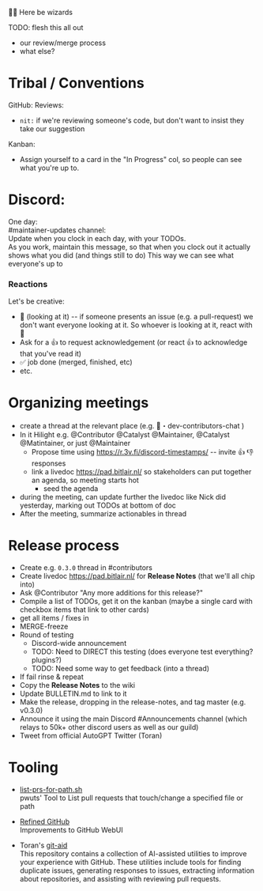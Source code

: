 🧙‍♀️ Here be wizards

TODO: flesh this all out

- our review/merge process
- what else?

# Tribal / Conventions

GitHub:
Reviews:
- `nit:` if we're reviewing someone's code, but don't want to insist they take our suggestion

Kanban:
- Assign yourself to a card in the "In Progress" col, so people can see what you're up to.


# Discord:

One day:  
#maintainer-updates channel:  
Update when you clock in each day, with your TODOs.  
As you work, maintain this message, so that when you clock out it actually shows what you did (and things still to do)
This way we can see what everyone's up to

### Reactions  
Let's be creative:
- 👀 (looking at it) -- if someone presents an issue (e.g. a pull-request) we don't want everyone looking at it.
    So whoever is looking at it, react with 👀
- Ask for a 👍 to request acknowledgement (or react 👍 to acknowledge that you've read it)
- ✅ job done (merged, finished, etc)
- etc.

# Organizing meetings

- create a thread at the relevant place (e.g. ⁠💬・dev-contributors-chat )
- In it Hilight e.g. @Contributor @Catalyst @Maintainer, @Catalyst @Matintainer, or just @Maintainer
    - Propose time using https://r.3v.fi/discord-timestamps/ -- invite 👍 👎 responses
    - link a livedoc https://pad.bitlair.nl/ so stakeholders can put together an agenda, so meeting starts hot
        - seed the agenda
- during the meeting, can update further the livedoc like Nick did yesterday, marking out TODOs at bottom of doc
- After the meeting, summarize actionables in thread


# Release process
- Create e.g. `0.3.0` thread in #contributors
- Create livedoc https://pad.bitlair.nl/ for **Release Notes** (that we'll all chip into)
- Ask @Contributor "Any more additions for this release?"
- Compile a list of TODOs, get it on the kanban (maybe a single card with checkbox items that link to other cards)
- get all items / fixes in
- MERGE-freeze
- Round of testing 
    - Discord-wide announcement
    - TODO: Need to DIRECT this testing (does everyone test everything? plugins?)
    - TODO: Need some way to get feedback (into a thread)
- If fail rinse & repeat
- Copy the **Release Notes** to the wiki
- Update BULLETIN.md to link to it
- Make the release, dropping in the release-notes, and tag master (e.g. v0.3.0)
- Announce it using the main Discord #Announcements channel (which relays to 50k+ other discord users as well as our guild)
- Tweet from official AutoGPT Twitter (Toran)


# Tooling
- [list-prs-for-path.sh](https://gist.github.com/Pwuts/0dda08968e2731388461d464bda97039)  
  pwuts' Tool to List pull requests that touch/change a specified file or path

- [Refined GitHub](https://github.com/refined-github/refined-github)  
  Improvements to GitHub WebUI

- Toran's [git-aid](https://github.com/torantulino/git-aid)  
  This repository contains a collection of AI-assisted utilities to improve your experience with GitHub. These utilities include tools for finding duplicate issues, generating responses to issues, extracting information about repositories, and assisting with reviewing pull requests.